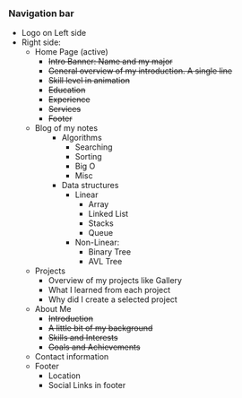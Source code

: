 <h3>Navigation bar</h3>
<ul>
    <li>Logo on Left side</li>
    <li>Right side:
        <ul>
            <li>Home Page (active)
                <ul>
                    <li><strike>Intro Banner: Name and my major</strike></li>
                    <li><strike>General overview of my introduction. A single line</strike></li>
                    <li><strike>Skill level in animation</strike></li>
                    <li><strike>Education</strike></li>
                    <li><strike>Experience</strike></li>
                    <li><strike>Services</strike></li>
                    <li><strike>Footer</strike></li>
                </ul>
            </li>
            <li>Blog of my notes
                <ul>
                    <li style="list-style-type: none;">
                        <ul>
                            <li>Algorithms
                                <ul>
                                    <li>Searching</li>
                                    <li>Sorting</li>
                                    <li>Big O</li>
                                    <li>Misc</li>
                                </ul>
                            </li>
                            <li>Data structures<br />
                                <ul>
                                    <li>Linear
                                        <ul>
                                            <li>Array</li>
                                            <li>Linked List</li>
                                            <li>Stacks</li>
                                            <li>Queue</li>
                                        </ul>
                                    </li>
                                    <li>Non-Linear:
                                        <ul>
                                            <li>Binary Tree</li>
                                            <li>AVL Tree</li>
                                        </ul>
                                    </li>
                                </ul>
                            </li>
                        </ul>
                    </li>
                </ul>
            </li>
            <li>Projects
                <ul>
                    <li>Overview of my projects like Gallery</li>
                    <li>What I learned from each project</li>
                    <li>Why did I create a selected project</li>
                </ul>
            </li>
            <li>About Me
                <ul>
                    <li><strike>Introduction</strike></li>
                    <li><strike>A little bit of my background</strike></li>
                    <li><strike>Skills and Interests</strike></li>
                    <li><strike>Goals and Achievements</strike></li>
                </ul>
            </li>
            <li>Contact information</li>
            <li>Footer
                <ul>
                    <li>Location&nbsp;</li>
                    <li>Social Links in footer&nbsp;</li>
                </ul>
            </li>
        </ul>
    </li>
</ul>
<p>&nbsp;</p>
